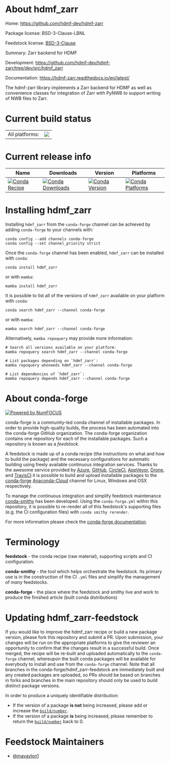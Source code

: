 About hdmf_zarr
===============

Home: https://github.com/hdmf-dev/hdmf-zarr

Package license: BSD-3-Clause-LBNL

Feedstock license: [BSD-3-Clause](https://github.com/conda-forge/hdmf_zarr-feedstock/blob/main/LICENSE.txt)

Summary: Zarr backend for HDMF

Development: https://github.com/hdmf-dev/hdmf-zarr/tree/dev/src/hdmf_zarr

Documentation: https://hdmf-zarr.readthedocs.io/en/latest/

The hdmf-zarr library implements a Zarr backend for HDMF as well
as convenience classes for integration of Zarr with PyNWB to
support writing of NWB files to Zarr.


Current build status
====================


<table><tr><td>All platforms:</td>
    <td>
      <a href="https://dev.azure.com/conda-forge/feedstock-builds/_build/latest?definitionId=17506&branchName=main">
        <img src="https://dev.azure.com/conda-forge/feedstock-builds/_apis/build/status/hdmf_zarr-feedstock?branchName=main">
      </a>
    </td>
  </tr>
</table>

Current release info
====================

| Name | Downloads | Version | Platforms |
| --- | --- | --- | --- |
| [![Conda Recipe](https://img.shields.io/badge/recipe-hdmf_zarr-green.svg)](https://anaconda.org/conda-forge/hdmf_zarr) | [![Conda Downloads](https://img.shields.io/conda/dn/conda-forge/hdmf_zarr.svg)](https://anaconda.org/conda-forge/hdmf_zarr) | [![Conda Version](https://img.shields.io/conda/vn/conda-forge/hdmf_zarr.svg)](https://anaconda.org/conda-forge/hdmf_zarr) | [![Conda Platforms](https://img.shields.io/conda/pn/conda-forge/hdmf_zarr.svg)](https://anaconda.org/conda-forge/hdmf_zarr) |

Installing hdmf_zarr
====================

Installing `hdmf_zarr` from the `conda-forge` channel can be achieved by adding `conda-forge` to your channels with:

```
conda config --add channels conda-forge
conda config --set channel_priority strict
```

Once the `conda-forge` channel has been enabled, `hdmf_zarr` can be installed with `conda`:

```
conda install hdmf_zarr
```

or with `mamba`:

```
mamba install hdmf_zarr
```

It is possible to list all of the versions of `hdmf_zarr` available on your platform with `conda`:

```
conda search hdmf_zarr --channel conda-forge
```

or with `mamba`:

```
mamba search hdmf_zarr --channel conda-forge
```

Alternatively, `mamba repoquery` may provide more information:

```
# Search all versions available on your platform:
mamba repoquery search hdmf_zarr --channel conda-forge

# List packages depending on `hdmf_zarr`:
mamba repoquery whoneeds hdmf_zarr --channel conda-forge

# List dependencies of `hdmf_zarr`:
mamba repoquery depends hdmf_zarr --channel conda-forge
```


About conda-forge
=================

[![Powered by
NumFOCUS](https://img.shields.io/badge/powered%20by-NumFOCUS-orange.svg?style=flat&colorA=E1523D&colorB=007D8A)](https://numfocus.org)

conda-forge is a community-led conda channel of installable packages.
In order to provide high-quality builds, the process has been automated into the
conda-forge GitHub organization. The conda-forge organization contains one repository
for each of the installable packages. Such a repository is known as a *feedstock*.

A feedstock is made up of a conda recipe (the instructions on what and how to build
the package) and the necessary configurations for automatic building using freely
available continuous integration services. Thanks to the awesome service provided by
[Azure](https://azure.microsoft.com/en-us/services/devops/), [GitHub](https://github.com/),
[CircleCI](https://circleci.com/), [AppVeyor](https://www.appveyor.com/),
[Drone](https://cloud.drone.io/welcome), and [TravisCI](https://travis-ci.com/)
it is possible to build and upload installable packages to the
[conda-forge](https://anaconda.org/conda-forge) [Anaconda-Cloud](https://anaconda.org/)
channel for Linux, Windows and OSX respectively.

To manage the continuous integration and simplify feedstock maintenance
[conda-smithy](https://github.com/conda-forge/conda-smithy) has been developed.
Using the ``conda-forge.yml`` within this repository, it is possible to re-render all of
this feedstock's supporting files (e.g. the CI configuration files) with ``conda smithy rerender``.

For more information please check the [conda-forge documentation](https://conda-forge.org/docs/).

Terminology
===========

**feedstock** - the conda recipe (raw material), supporting scripts and CI configuration.

**conda-smithy** - the tool which helps orchestrate the feedstock.
                   Its primary use is in the construction of the CI ``.yml`` files
                   and simplify the management of *many* feedstocks.

**conda-forge** - the place where the feedstock and smithy live and work to
                  produce the finished article (built conda distributions)


Updating hdmf_zarr-feedstock
============================

If you would like to improve the hdmf_zarr recipe or build a new
package version, please fork this repository and submit a PR. Upon submission,
your changes will be run on the appropriate platforms to give the reviewer an
opportunity to confirm that the changes result in a successful build. Once
merged, the recipe will be re-built and uploaded automatically to the
`conda-forge` channel, whereupon the built conda packages will be available for
everybody to install and use from the `conda-forge` channel.
Note that all branches in the conda-forge/hdmf_zarr-feedstock are
immediately built and any created packages are uploaded, so PRs should be based
on branches in forks and branches in the main repository should only be used to
build distinct package versions.

In order to produce a uniquely identifiable distribution:
 * If the version of a package **is not** being increased, please add or increase
   the [``build/number``](https://docs.conda.io/projects/conda-build/en/latest/resources/define-metadata.html#build-number-and-string).
 * If the version of a package **is** being increased, please remember to return
   the [``build/number``](https://docs.conda.io/projects/conda-build/en/latest/resources/define-metadata.html#build-number-and-string)
   back to 0.

Feedstock Maintainers
=====================

* [@mavaylon1](https://github.com/mavaylon1/)

